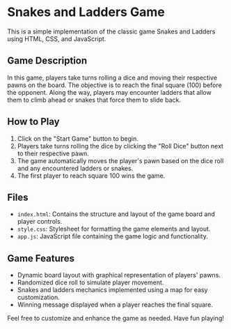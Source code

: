 # Snakes and Ladders Game

This is a simple implementation of the classic game Snakes and Ladders using HTML, CSS, and JavaScript.

## Game Description
In this game, players take turns rolling a dice and moving their respective pawns on the board. The objective is to reach the final square (100) before the opponent. Along the way, players may encounter ladders that allow them to climb ahead or snakes that force them to slide back.

## How to Play
1. Click on the "Start Game" button to begin.
2. Players take turns rolling the dice by clicking the "Roll Dice" button next to their respective pawn.
3. The game automatically moves the player's pawn based on the dice roll and any encountered ladders or snakes.
4. The first player to reach square 100 wins the game.

## Files
- `index.html`: Contains the structure and layout of the game board and player controls.
- `style.css`: Stylesheet for formatting the game elements and layout.
- `app.js`: JavaScript file containing the game logic and functionality.

## Game Features
- Dynamic board layout with graphical representation of players' pawns.
- Randomized dice roll to simulate player movement.
- Snakes and ladders mechanics implemented using a map for easy customization.
- Winning message displayed when a player reaches the final square.

Feel free to customize and enhance the game as needed. Have fun playing!

